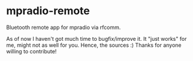 # mpradio-remote
Bluetooth remote app for mpradio via rfcomm.

As of now I haven't got much time to bugfix/improve it. It "just works" for me, might not as well for you. Hence, the sources :)
Thanks for anyone willing to contribute!
